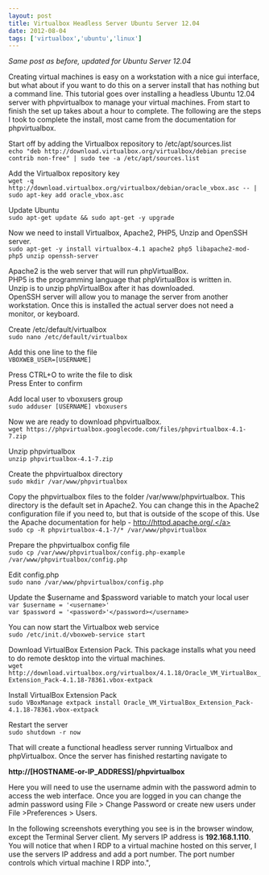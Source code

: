 ```yaml
---
layout: post
title: Virtualbox Headless Server Ubuntu Server 12.04
date: 2012-08-04
tags: ['virtualbox','ubuntu','linux']
---
```


*Same post as before, updated for Ubuntu Server 12.04*

Creating virtual machines is easy on a workstation with a nice gui interface, but what about if you want to do this on a server install that has nothing but a command line. This tutorial goes over installing a headless Ubuntu 12.04 server with phpvirtualbox to manage your virtual machines. From start to finish the set up takes about a hour to complete. The following are the steps I took to complete the install, most came from the documentation for phpvirtualbox.  

Start off by adding the Virtualbox repository to /etc/apt/sources.list  
`echo "deb http://download.virtualbox.org/virtualbox/debian precise contrib non-free" | sudo tee -a /etc/apt/sources.list`  


Add the Virtualbox repository key  
`wget -q http://download.virtualbox.org/virtualbox/debian/oracle_vbox.asc -- | sudo apt-key add oracle_vbox.asc`  


Update Ubuntu  
`sudo apt-get update && sudo apt-get -y upgrade`  


Now we need to install Virtualbox, Apache2, PHP5, Unzip and OpenSSH server.  
`sudo apt-get -y install virtualbox-4.1 apache2 php5 libapache2-mod-php5 unzip openssh-server`  


Apache2 is the web server that will run phpVirtualBox.  
PHP5 is the programming language that phpVirtualBox is written in.  
Unzip is to unzip phpVirtualBox after it has downloaded.  
OpenSSH server will allow you to manage the server from another workstation. Once this is installed the actual server does not need a monitor, or keyboard.  

Create /etc/default/virtualbox  
`sudo nano /etc/default/virtualbox`  


Add this one line to the file  
`VBOXWEB_USER=[USERNAME]`  

Press CTRL+O to write the file to disk  
Press Enter to confirm  

Add local user to vboxusers group  
`sudo adduser [USERNAME] vboxusers`  


Now we are ready to download phpvirtualbox.  
`wget https://phpvirtualbox.googlecode.com/files/phpvirtualbox-4.1-7.zip`  


Unzip phpvirtualbox  
`unzip phpvirtualbox-4.1-7.zip`  


Create the phpvirtualbox directory  
`sudo mkdir /var/www/phpvirtualbox`  


Copy the phpvirtualbox files to the folder /var/www/phpvirtualbox. This directory is the default set in Apache2. You can change this in the Apache2 configuration file if you need to, but that is outside of the scope of this. Use the Apache documentation for help - <a href="http://httpd.apache.org/." target="_blank">http://httpd.apache.org/.</a>  
`sudo cp -R phpvirtualbox-4.1-7/* /var/www/phpvirtualbox`  


Prepare the phpvirtualbox config file  
`sudo cp /var/www/phpvirtualbox/config.php-example /var/www/phpvirtualbox/config.php`  


Edit config.php  
`sudo nano /var/www/phpvirtualbox/config.php`  


Update the $username and $password variable to match your local user  
`var $username = '<username>'`  
`var $password = '<password>'</password></username>`  


You can now start the Virtualbox web service  
`sudo /etc/init.d/vboxweb-service start`  


Download VirtualBox Extension Pack. This package installs what you need to do remote desktop into the virtual machines.  
`wget http://download.virtualbox.org/virtualbox/4.1.18/Oracle_VM_VirtualBox_Extension_Pack-4.1.18-78361.vbox-extpack`  


Install VirtualBox Extension Pack  
`sudo VBoxManage extpack install Oracle_VM_VirtualBox_Extension_Pack-4.1.18-78361.vbox-extpack`  


Restart the server  
`sudo shutdown -r now`  


That will create a functional headless server running Virtualbox and phpVirtualbox. Once the server has finished restarting navigate to  

**http://[HOSTNAME-or-IP_ADDRESS]/phpvirtualbox**  

Here you will need to use the username admin with the password admin to access the web interface.  Once you are logged in you can change the admin password using File &gt; Change Password or  create new users under File >Preferences > Users.  

In the following screenshots everything you see is in the browser window, except the Terminal Server client. My servers IP address is **192.168.1.110**. You will notice that when I RDP to a virtual machine hosted on this server, I use the servers IP address and add a port number. The port number controls which virtual machine I RDP into.",
